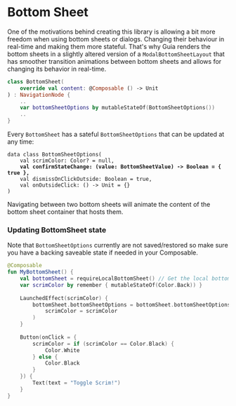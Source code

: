 # Bottom Sheet

One of the motivations behind creating this library is allowing a bit more freedom when using bottom sheets or dialogs. Changing their behaviour in real-time and making them more stateful. That's why Guia renders the bottom sheets in a slightly altered version of a `ModalBottomSheetLayout` that has smoother transition animations between bottom sheets and allows for changing its behavior in real-time.

```kotlin
class BottomSheet(
    override val content: @Composable () -> Unit
) : NavigationNode {
    ..
    var bottomSheetOptions by mutableStateOf(BottomSheetOptions())
    ..
}
```

Every `BottomSheet` has a sateful `BottomSheetOptions` that can be updated at any time:

<pre class="language-kotlin"><code class="lang-kotlin">data class BottomSheetOptions(
    val scrimColor: Color? = null,
<strong>    val confirmStateChange: (value: BottomSheetValue) -> Boolean = { true },
</strong>    val dismissOnClickOutside: Boolean = true,
    val onOutsideClick: () -> Unit = {}
)
</code></pre>

Navigating between two bottom sheets will animate the content of the bottom sheet container that hosts them.

### Updating BottomSheet state

Note that `BottomSheetOptions`  currently are not saved/restored so make sure you have a backing saveable state if needed in your Composable.

```kotlin
@Composable
fun MyBottomSheet() {
    val bottomSheet = requireLocalBottomSheet() // Get the local bottom sheet node
    var scrimColor by remember { mutableStateOf(Color.Back)) }
    
    LaunchedEffect(scrimColor) {
        bottomSheet.bottomSheetOptions = bottomSheet.bottomSheetOptions.copy(
            scrimColor = scrimColor
        )
    }
    
    Button(onClick = { 
        scrimColor = if (scrimColor == Color.Black) {
            Color.White
        } else {
            Color.Black
        }
    }) {
        Text(text = "Toggle Scrim!")
    }
}
```
